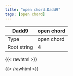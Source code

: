 ```yaml
---
title: "open chord:Dadd9"
tags: [open chord]
---
```


|Dadd9|open chord|
|---|---|
|Type|open chord|
|Root string|4|
{{< rawhtml >}}
<div class="container"></div>
<script>
const selector = '#container';
const chord = new ChordBox(selector);
chord.draw((new String("XX0230")));
</script>
{{< /rawhtml >}}
